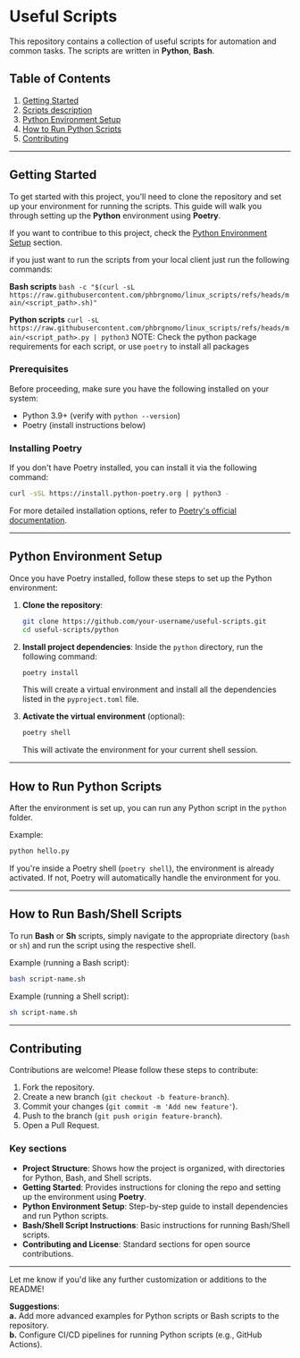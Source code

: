 # Useful Scripts

This repository contains a collection of useful scripts for automation and common tasks. The scripts are written in **Python**, **Bash**.

## Table of Contents

1. [Getting Started](#getting-started)
2. [Scripts description](./scripts.md)
3. [Python Environment Setup](#python-environment-setup)
4. [How to Run Python Scripts](#how-to-run-python-scripts)
6. [Contributing](#contributing)

---

## Getting Started

To get started with this project, you'll need to clone the repository and set up your environment for running the scripts. This guide will walk you through setting up the **Python** environment using **Poetry**.

If you want to contribue to this project, check the [Python Environment Setup](#python-environment-setup) section.

if you just want to run the scripts from your local client just run the following commands:

**Bash scripts**
`bash -c "$(curl -sL https://raw.githubusercontent.com/phbrgnomo/linux_scripts/refs/heads/main/<script_path>.sh)"`

**Python scripts**
`curl -sL https://raw.githubusercontent.com/phbrgnomo/linux_scripts/refs/heads/main/<script_path>.py | python3`
NOTE: Check the python package requirements for each script, or use `poetry` to install all packages

### Prerequisites

Before proceeding, make sure you have the following installed on your system:

- Python 3.9+ (verify with `python --version`)
- Poetry (install instructions below)

### Installing Poetry

If you don't have Poetry installed, you can install it via the following command:

```bash
curl -sSL https://install.python-poetry.org | python3 -
```

For more detailed installation options, refer to [Poetry's official documentation](https://python-poetry.org/docs/#installation).

---

## Python Environment Setup

Once you have Poetry installed, follow these steps to set up the Python environment:

1. **Clone the repository**:

    ```bash
    git clone https://github.com/your-username/useful-scripts.git
    cd useful-scripts/python
    ```

2. **Install project dependencies**:
    Inside the `python` directory, run the following command:

    ```bash
    poetry install
    ```

   This will create a virtual environment and install all the dependencies listed in the `pyproject.toml` file.

3. **Activate the virtual environment** (optional):

    ```bash
    poetry shell
    ```

   This will activate the environment for your current shell session.

---

## How to Run Python Scripts

After the environment is set up, you can run any Python script in the `python` folder.

Example:

```bash
python hello.py
```

If you're inside a Poetry shell (`poetry shell`), the environment is already activated. If not, Poetry will automatically handle the environment for you.

---

## How to Run Bash/Shell Scripts

To run **Bash** or **Sh** scripts, simply navigate to the appropriate directory (`bash` or `sh`) and run the script using the respective shell.

Example (running a Bash script):

```bash
bash script-name.sh
```

Example (running a Shell script):

```bash
sh script-name.sh
```

---

## Contributing

Contributions are welcome! Please follow these steps to contribute:

1. Fork the repository.
2. Create a new branch (`git checkout -b feature-branch`).
3. Commit your changes (`git commit -m 'Add new feature'`).
4. Push to the branch (`git push origin feature-branch`).
5. Open a Pull Request.

### Key sections

- **Project Structure**: Shows how the project is organized, with directories for Python, Bash, and Shell scripts.
- **Getting Started**: Provides instructions for cloning the repo and setting up the environment using **Poetry**.
- **Python Environment Setup**: Step-by-step guide to install dependencies and run Python scripts.
- **Bash/Shell Script Instructions**: Basic instructions for running Bash/Shell scripts.
- **Contributing and License**: Standard sections for open source contributions.

---

Let me know if you'd like any further customization or additions to the README!

**Suggestions**:  
**a.** Add more advanced examples for Python scripts or Bash scripts to the repository.  
**b.** Configure CI/CD pipelines for running Python scripts (e.g., GitHub Actions).
